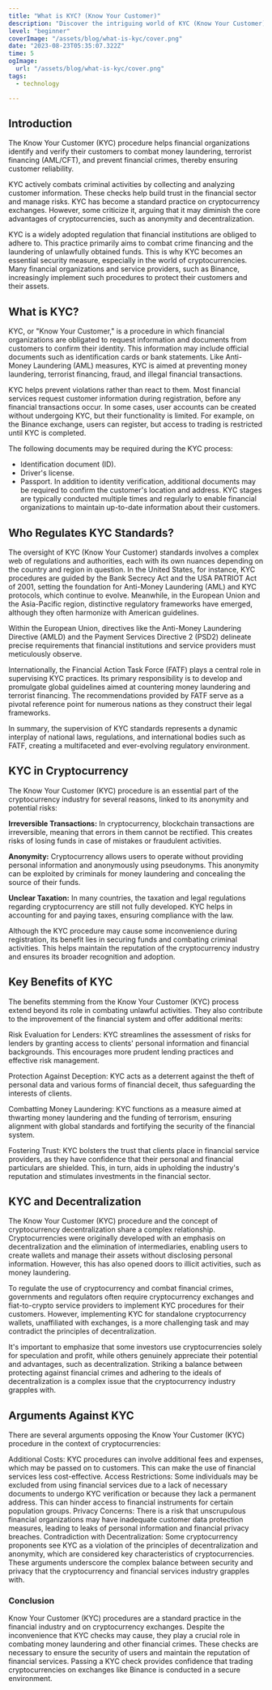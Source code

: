 ```yaml
---
title: "What is KYC? (Know Your Customer)"
description: "Discover the intriguing world of KYC (Know Your Customer) with our comprehensive article. From its origins to its pivotal role in modern business, we delve into the depths of this essential process. Unveil the reasons why KYC is more than just a requirement, and explore how it safeguards businesses and customers alike."
level: "beginner"
coverImage: "/assets/blog/what-is-kyc/cover.png"
date: "2023-08-23T05:35:07.322Z"
time: 5
ogImage:
  url: "/assets/blog/what-is-kyc/cover.png"
tags:
  - technology 

---
```

## Introduction

The Know Your Customer (KYC) procedure helps financial organizations identify and verify their customers to combat money laundering, terrorist financing (AML/CFT), and prevent financial crimes, thereby ensuring customer reliability.

KYC actively combats criminal activities by collecting and analyzing customer information. These checks help build trust in the financial sector and manage risks. KYC has become a standard practice on cryptocurrency exchanges. However, some criticize it, arguing that it may diminish the core advantages of cryptocurrencies, such as anonymity and decentralization.

KYC is a widely adopted regulation that financial institutions are obliged to adhere to. This practice primarily aims to combat crime financing and the laundering of unlawfully obtained funds. This is why KYC becomes an essential security measure, especially in the world of cryptocurrencies. Many financial organizations and service providers, such as Binance, increasingly implement such procedures to protect their customers and their assets.

## What is KYC?

KYC, or "Know Your Customer," is a procedure in which financial organizations are obligated to request information and documents from customers to confirm their identity. This information may include official documents such as identification cards or bank statements. Like Anti-Money Laundering (AML) measures, KYC is aimed at preventing money laundering, terrorist financing, fraud, and illegal financial transactions.

KYC helps prevent violations rather than react to them. Most financial services request customer information during registration, before any financial transactions occur. In some cases, user accounts can be created without undergoing KYC, but their functionality is limited. For example, on the Binance exchange, users can register, but access to trading is restricted until KYC is completed.

The following documents may be required during the KYC process:

- Identification document (ID).
- Driver's license.
- Passport.
In addition to identity verification, additional documents may be required to confirm the customer's location and address. KYC stages are typically conducted multiple times and regularly to enable financial organizations to maintain up-to-date information about their customers.

<!-- banner_place -->

## Who Regulates KYC Standards?

The oversight of KYC (Know Your Customer) standards involves a complex web of regulations and authorities, each with its own nuances depending on the country and region in question. In the United States, for instance, KYC procedures are guided by the Bank Secrecy Act and the USA PATRIOT Act of 2001, setting the foundation for Anti-Money Laundering (AML) and KYC protocols, which continue to evolve. Meanwhile, in the European Union and the Asia-Pacific region, distinctive regulatory frameworks have emerged, although they often harmonize with American guidelines.

Within the European Union, directives like the Anti-Money Laundering Directive (AMLD) and the Payment Services Directive 2 (PSD2) delineate precise requirements that financial institutions and service providers must meticulously observe.

Internationally, the Financial Action Task Force (FATF) plays a central role in supervising KYC practices. Its primary responsibility is to develop and promulgate global guidelines aimed at countering money laundering and terrorist financing. The recommendations provided by FATF serve as a pivotal reference point for numerous nations as they construct their legal frameworks.

In summary, the supervision of KYC standards represents a dynamic interplay of national laws, regulations, and international bodies such as FATF, creating a multifaceted and ever-evolving regulatory environment.

## KYC in Cryptocurrency

The Know Your Customer (KYC) procedure is an essential part of the cryptocurrency industry for several reasons, linked to its anonymity and potential risks:

**Irreversible Transactions:** In cryptocurrency, blockchain transactions are irreversible, meaning that errors in them cannot be rectified. This creates risks of losing funds in case of mistakes or fraudulent activities.

**Anonymity:** Cryptocurrency allows users to operate without providing personal information and anonymously using pseudonyms. This anonymity can be exploited by criminals for money laundering and concealing the source of their funds.

**Unclear Taxation:** In many countries, the taxation and legal regulations regarding cryptocurrency are still not fully developed. KYC helps in accounting for and paying taxes, ensuring compliance with the law.

Although the KYC procedure may cause some inconvenience during registration, its benefit lies in securing funds and combating criminal activities. This helps maintain the reputation of the cryptocurrency industry and ensures its broader recognition and adoption.

## Key Benefits of KYC
The benefits stemming from the Know Your Customer (KYC) process extend beyond its role in combating unlawful activities. They also contribute to the improvement of the financial system and offer additional merits:

Risk Evaluation for Lenders: KYC streamlines the assessment of risks for lenders by granting access to clients' personal information and financial backgrounds. This encourages more prudent lending practices and effective risk management.

Protection Against Deception: KYC acts as a deterrent against the theft of personal data and various forms of financial deceit, thus safeguarding the interests of clients.

Combatting Money Laundering: KYC functions as a measure aimed at thwarting money laundering and the funding of terrorism, ensuring alignment with global standards and fortifying the security of the financial system.

Fostering Trust: KYC bolsters the trust that clients place in financial service providers, as they have confidence that their personal and financial particulars are shielded. This, in turn, aids in upholding the industry's reputation and stimulates investments in the financial sector.

## KYC and Decentralization

The Know Your Customer (KYC) procedure and the concept of cryptocurrency decentralization share a complex relationship. Cryptocurrencies were originally developed with an emphasis on decentralization and the elimination of intermediaries, enabling users to create wallets and manage their assets without disclosing personal information. However, this has also opened doors to illicit activities, such as money laundering.

To regulate the use of cryptocurrency and combat financial crimes, governments and regulators often require cryptocurrency exchanges and fiat-to-crypto service providers to implement KYC procedures for their customers. However, implementing KYC for standalone cryptocurrency wallets, unaffiliated with exchanges, is a more challenging task and may contradict the principles of decentralization.

It's important to emphasize that some investors use cryptocurrencies solely for speculation and profit, while others genuinely appreciate their potential and advantages, such as decentralization. Striking a balance between protecting against financial crimes and adhering to the ideals of decentralization is a complex issue that the cryptocurrency industry grapples with.

## Arguments Against KYC

There are several arguments opposing the Know Your Customer (KYC) procedure in the context of cryptocurrencies:

Additional Costs: KYC procedures can involve additional fees and expenses, which may be passed on to customers. This can make the use of financial services less cost-effective.
Access Restrictions: Some individuals may be excluded from using financial services due to a lack of necessary documents to undergo KYC verification or because they lack a permanent address. This can hinder access to financial instruments for certain population groups.
Privacy Concerns: There is a risk that unscrupulous financial organizations may have inadequate customer data protection measures, leading to leaks of personal information and financial privacy breaches.
Contradiction with Decentralization: Some cryptocurrency proponents see KYC as a violation of the principles of decentralization and anonymity, which are considered key characteristics of cryptocurrencies.
These arguments underscore the complex balance between security and privacy that the cryptocurrency and financial services industry grapples with.

### Conclusion
Know Your Customer (KYC) procedures are a standard practice in the financial industry and on cryptocurrency exchanges. Despite the inconvenience that KYC checks may cause, they play a crucial role in combating money laundering and other financial crimes. These checks are necessary to ensure the security of users and maintain the reputation of financial services. Passing a KYC check provides confidence that trading cryptocurrencies on exchanges like Binance is conducted in a secure environment.